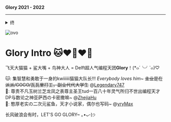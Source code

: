 **Glory 2021 - 2022** 

---

<details><summary>终</summary><b>还是有点舍不得 真的有点舍不得</b></details>

![ovo](https://user-images.githubusercontent.com/77325379/166110057-30bb56c2-3d10-420d-ac04-08cd77b1ed91.png)

# Glory Intro 🐱❤️🦈❤️🦅

飞天大猫猫 + 鲨大嘴 + 鸟神大人 = Delft超人气编程天团**Glory**！(*๓´╰╯`๓)♡ </br>

🐱: 集智慧和勇敢于一身的kwiiiiii猫猫大队长!!! *Everybody loves him~*  ~~主业是在派派/GOGO/瓦瓦里打工，副业代代大学生~~
@[Legendary747](https://github.com/Legendary747)</br>
🦅: 尊贵不凡玉树兰芝龙凤之表尊主圣王tud一百八十年灵气所归不世出编程天才DP与数论之神亚萨西の卡密撒嘛~
@[ZhejiaHu](https://github.com/ZhejiaHu)</br>
🦈: 憨厚老实の二次元鲨鱼，天才小说家，偶尔也写码~
@[yryMax](https://github.com/yryMax)</br>

长风破浪会有时，LET'S GO GLORY~ ｡•ᴗ-)੭
